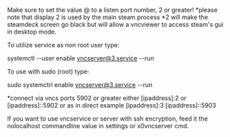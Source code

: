 Make sure to set the value @ to a listen port number, 2 or greater!
*please note that display 2 is used by the main steam process
*2 will make the steamdeck screen go black but will allow a vncviewer to access steam's gui in desktop mode.

To utilize service as non root user type:

systemctl --user enable vncserver@3.service --run

To use with sudo (root) type:

sudo systemctrl enable vncserver@3.service --run

*connect via vncs ports 5902 or greater either [ipaddress]:2 or [ipaddress]::5902 
or as in direct example [ipaddress]:3 [ipaddress]::5903
  
  If you want to use vncservice or server with ssh encryption, feed it the nolocalhost commandline value in settings
  or x0vncserver cmd.
